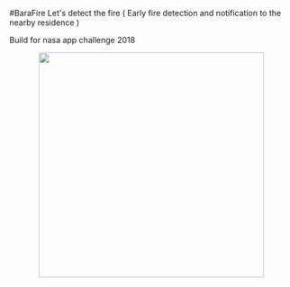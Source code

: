 
#BaraFire 
Let's detect the fire ( Early fire detection and notification to the nearby residence  )

Build for nasa app challenge 2018 


<p align="center">
<img src="https://imgur.com/R88ZrNb" height="400" width="400" />
</p>


